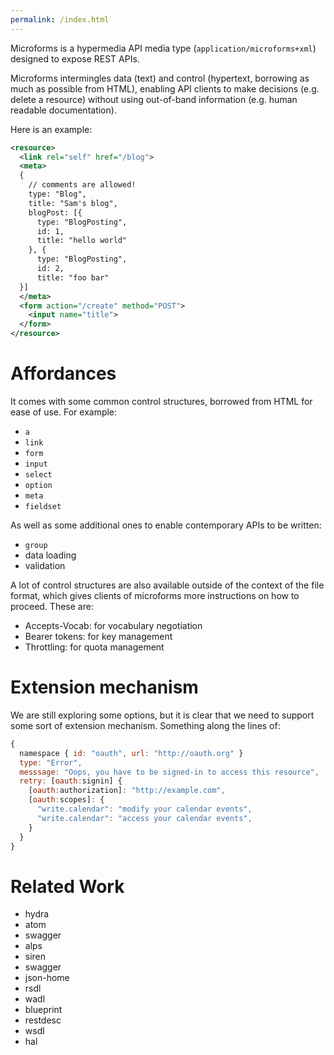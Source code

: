 ```yaml
---
permalink: /index.html
---
```


Microforms is a hypermedia API media type (```application/microforms+xml```) designed to expose REST APIs.

Microforms intermingles data (text) and control (hypertext, borrowing as much as possible from HTML), enabling API clients to make decisions (e.g. delete a resource) without using out-of-band information (e.g. human readable documentation).

Here is an example:

```xml
<resource>
  <link rel="self" href="/blog">
  <meta>
  {
    // comments are allowed!
    type: "Blog",
    title: "Sam's blog",
    blogPost: [{
      type: "BlogPosting",
      id: 1,
      title: "hello world"
    }, {
      type: "BlogPosting",
      id: 2,
      title: "foo bar"
  }]
  </meta>
  <form action="/create" method="POST">
    <input name="title">
  </form>
</resource>
```

# Affordances

It comes with some common control structures, borrowed from HTML for ease of use. For example:

* ```a```
* ```link```
* ```form```
* ```input```
* ```select```
* ```option```
* ```meta```
* ```fieldset```

As well as some additional ones to enable contemporary APIs to be written:

* ```group```
* data loading
* validation

A lot of control structures are also available outside of the context of the file format, which gives clients of microforms more instructions on how to proceed. These are:

* Accepts-Vocab: for vocabulary negotiation
* Bearer tokens: for key management
* Throttling: for quota management

# Extension mechanism

We are still exploring some options, but it is clear that we need to support some sort of extension mechanism. Something along the lines of:

```javascript
{
  namespace { id: "oauth", url: "http://oauth.org" }
  type: "Error",
  messsage: "Oops, you have to be signed-in to access this resource",
  retry: [oauth:signin] {
    [oauth:authorization]: "http://example.com",
    [oauth:scopes]: {
      "write.calendar": "modify your calendar events",
      "write.calendar": "access your calendar events",
    }
  }
}
```

# Related Work

* hydra
* atom
* swagger
* alps
* siren
* swagger
* json-home
* rsdl
* wadl
* blueprint
* restdesc
* wsdl
* hal

